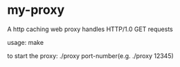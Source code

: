 # my-proxy
A http caching web proxy handles HTTP/1.0 GET requests

usage:
make

to start the proxy:
./proxy port-number(e.g. ./proxy 12345)

